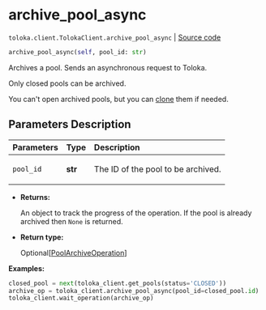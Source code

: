 # archive_pool_async
`toloka.client.TolokaClient.archive_pool_async` | [Source code](https://github.com/Toloka/toloka-kit/blob/v1.1.3/src/client/__init__.py#L1305)

```python
archive_pool_async(self, pool_id: str)
```

Archives a pool. Sends an asynchronous request to Toloka.


Only closed pools can be archived.

You can't open archived pools, but you can [clone](toloka.client.TolokaClient.clone_pool.md) them if needed.

## Parameters Description

| Parameters | Type | Description |
| :----------| :----| :-----------|
`pool_id`|**str**|<p>The ID of the pool to be archived.</p>

* **Returns:**

  An object to track the progress of the operation. If the pool is already archived then `None` is returned.

* **Return type:**

  Optional\[[PoolArchiveOperation](toloka.client.operations.PoolArchiveOperation.md)\]

**Examples:**


```python
closed_pool = next(toloka_client.get_pools(status='CLOSED'))
archive_op = toloka_client.archive_pool_async(pool_id=closed_pool.id)
toloka_client.wait_operation(archive_op)
```
